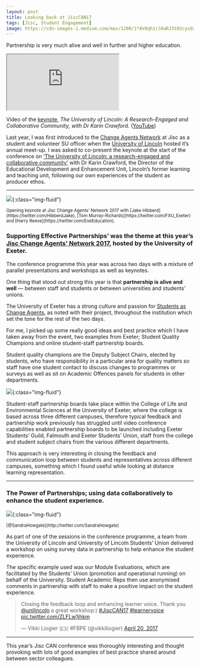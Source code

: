 ```yaml
---
layout: post
title: Looking back at JiscCAN17
tags: [Jisc, Student Engagement]
image: https://cdn-images-1.medium.com/max/1200/1*AV8qh1rJAaRJ3S92cysO3w.png
---
```


<p class="lead">Partnership is very much alive and well in further and higher education.</p>
<!--more-->

<div class="embed-responsive embed-responsive-16by9" style="max-width: 60%">
  <iframe class="embed-responsive-item" src="https://www.youtube-nocookie.com/embed/sFbDzA55ROI" allow="accelerometer; autoplay; encrypted-media; gyroscope; picture-in-picture" allowfullscreen></iframe>
</div>

<span class="figcaption_hack">Video of the
[keynote](https://can.jiscinvolve.org/wp/files/2016/06/University-of-Lincoln-Keynote.pdf),
*The University of Lincoln: A Research-Engaged and Collaborative Community, with
Dr Karin Crawford.* ([YouTube](https://www.youtube.com/watch?v=sFbDzA55ROI))</span>

Last year, I was first introduced to the [Change Agents
Network](https://can.jiscinvolve.org/wp/) at Jisc as a student and volunteer SU
officer when the [University of Lincoln](http://edeu.lincoln.ac.uk/event/jisc/)
hosted it’s annual meet-up. I was asked to co-present the keynote at the start
of the conference on [‘The University of Lincoln: a research-engaged and
collaborative
community’](https://can.jiscinvolve.org/wp/files/2016/06/University-of-Lincoln-Keynote.pdf) with Dr Karin Crawford, the Director of the Educational Development and
Enhancement Unit, Lincoln’s former learning and teaching unit, following our own
experiences of the student as producer ethos.

*****

![](https://cdn-images-1.medium.com/max/1200/1*eSmybacr_qvjT5cE826oXg.png){:class="img-fluid"}
<p><small>Opening keynote at Jisc Change Agents’ Network 2017 with [Jake
Hibberd](https://twitter.com/HibberdJake), [Tom
Murray-Richards](https://twitter.com/FXU_Exeter) and [Harry
Reeve](https://twitter.com/ExeEducation).</small></p>

### Supporting Effective Partnerships’ was the theme at this year’s [Jisc Change Agents’ Network 2017](http://www.exeter.ac.uk/academic-skills-engagement-team/student-engagement/can2017/), hosted by the University of Exeter.

The conference programme this year was across two days with a mixture of
parallel presentations and workshops as well as keynotes.

One thing that stood out strong this year is that **partnership is alive and
well** — between staff and students or between universities and students’
unions.

The University of Exeter has a strong culture and passion for [Students as
Change Agents](http://www.exeter.ac.uk/academic-skills-engagement-team/student-engagement/change/),
as noted with their project, throughout the institution which set the tone for
the rest of the two days.

For me, I picked up some really good ideas and best practice which I have taken
away from the event, two examples from Exeter; Student Quality Champions and
online student-staff partnership boards.

Student quality champions are the Deputy Subject Chairs, elected by students,
who have responsibility in a particular area for quality matters so staff have
one student contact to discuss changes to programmes or surveys as well as sit
on Academic Offences panels for students in other departments.

![](https://cdn-images-1.medium.com/max/1200/1*dZtjMcf0f2GHTtYl_qRmwg.png){:class="img-fluid"}

Student-staff partnership boards take place within the College of Life and
Environmental Sciences at the University of Exeter, where the college is based
across three different campuses, therefore typical feedback and partnership work
previously has struggled until video conference capabilities enabled partnership
boards to be launched including Exeter Students’ Guild, Falmouth and Exeter
Students’ Union, staff from the college and student subject chairs from the
various different departments.

This approach is very interesting in closing the feedback and communication loop
between students and representatives across different campuses, something which
I found useful while looking at distance learning representation.

*****



### The Power of Partnerships; using data collaboratively to enhance the student experience.
![](https://cdn-images-1.medium.com/max/1200/1*AV8qh1rJAaRJ3S92cysO3w.png){:class="img-fluid"}

<p><small>[@SandraHowgate](http://twitter.com/SandraHowgate)</small></p>

As part of one of the sessions in the conference programme, a team from the
University of Lincoln and University of Lincoln Students’ Union delivered a
workshop on using survey data in partnership to help enhance the student
experience.

The specific example used was our Module Evaluations, which are facilitated by
the Students’ Union (promotion and operational running) on behalf of the
University. Student Academic Reps then use anonymised comments in partnership
with staff to make a positive impact on the student experience.

<blockquote class="twitter-tweet" data-lang="en"><p lang="en" dir="ltr">Closing the feedback loop and enhancing learner voice. Thank you <a href="https://twitter.com/unilincoln?ref_src=twsrc%5Etfw">@unilincoln</a> a great workshop:) <a href="https://twitter.com/hashtag/JiscCAN17?src=hash&amp;ref_src=twsrc%5Etfw">#JiscCAN17</a> <a href="https://twitter.com/hashtag/learnervoice?src=hash&amp;ref_src=twsrc%5Etfw">#learnervoice</a> <a href="https://t.co/ZLFLw1jhkm">pic.twitter.com/ZLFLw1jhkm</a></p>&mdash; Vikki Liogier 🇪🇺 #FBPE (@vikkiliogier) <a href="https://twitter.com/vikkiliogier/status/855069624949497857?ref_src=twsrc%5Etfw">April 20, 2017</a></blockquote>
<script async src="https://platform.twitter.com/widgets.js" charset="utf-8"></script>


*****

This year’s Jisc CAN conference was thoroughly interesting and thought provoking
with lots of good examples of best practice shared around between sector
colleagues.
